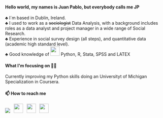 
#### Hello world, my names is Juan Pablo, but everybody calls me JP

 ♣ I´m based in Dublin, Ireland. <br/>
 ♣ I used to work as a ~~sociologist~~ Data Analysis, with a background includes roles as a data analyst and project manager in a wide range of Social Research.  <br/>
 ♣ Experience in social survey design (all steps), and quantitative data (academic high standard level).  <br/>
 ♣ Good knowledge of 
 <code><img height="30" src="https://raw.githubusercontent.com/dereknguyen269/dereknguyen269/master/images/ruby.png"></code>
 Python, R, Stata, SPSS and LATEX  <br/>

#### What I'm focusing on 👨‍💻

Currently improving my Python skills doing an Universityt of Michigan Specialization in Coursera.  <br/>

#### 📫 How to reach me 
<p align='left'>
<a target="_blank" href="mailto:jppalmab@gmail.com"><img src="https://img.shields.io/badge/-Gmail-D14836?style=for-the-badge&logo=Gmail&logoColor=white"></img></a>&nbsp;&nbsp;
<a href="https://www.linkedin.com/in/juan-pablo-palma-b-9b9574b7//"><img height="30" src="https://github.com/stephenajulu/WaylonWalker/blob/main/icon/linkedin.png?raw=true"></a>&nbsp;&nbsp;
<a href="https://twitter.com/jppalmab"><img height="30" src="https://github.com/stephenajulu/WaylonWalker/blob/main/icon/twitter.png?raw=true"></a>&nbsp;&nbsp;
<a href="https://www.instagram.com/jppalmab/"><img height="30" src="https://github.com/stephenajulu/WaylonWalker/blob/main/icon/instagram.jpg?raw=true"></a>
</p>


